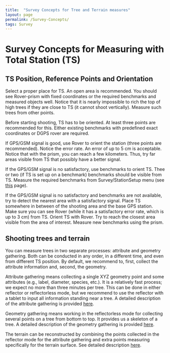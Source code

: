 ```yaml
---
title:  "Survey Concepts for Tree and Terrain measures"
layout: page
permalink: /Survey-Concepts/
tags: Survey
--- 
```


# Survey Concepts for Measuring with Total Station (TS)

## TS Position, Reference Points and Orientation

Select a proper place for TS. An open area is recommended. You should see Rover-prism with fixed coordinates or the required benchmarks and measured objects well. Notice that it is nearly impossible to rich the top of high trees if they are close to TS (it cannot shoot vertically). Measure such trees from other points. 

Before starting shooting, TS has to be oriented. At least three points are recommended for this. Either existing benchmarks with predefined exact coordinates or DGPS rover are required.  

If GPS/GSM signal is good, use Rover to orient the station (three points are recommended). Notice the error rate. An error of up to 5 cm is acceptable. Notice that with the prism, you can reach a few kilometers. Thus, try far areas visible from TS that possibly have a better signal.

If the GPS/GSM signal is no satisfactory, use benchmarks to orient TS. Thee or two (if TS is set up on a benchmark) benchmarks should be visible from TS. Measure the required benchmarks from Survey/StationSetup menu (see [this](Totalstation_and_Rover_Survey.md) page). 


If the GPS/GSM signal is no satisfactory and benchmarks are not available, try to detect the nearest area with a satisfactory signal. Place TS somewhere in between of the shooting area and the base GPS station. Make sure you can see Rover (while it has a satisfactory error rate, which is up to 3 cm) from TS. Orient TS with Rover. Try to reach the closest area visible from the area of interest. Measure new benchmarks using the prism. 

## Shooting trees and terrain

You can measure trees in two separate processes: attribute and geometry gathering. Both can be conducted in any order, in a different time, and even from different TS position. By default, we recommend to, first, collect the attribute information and, second, the geometry. 

Attribute gathering means collecting a single XYZ geometry point and some attributes (e.g., label, diameter, species, etc.). It is a relatively fast process; we expect no more than three minutes per tree. This can be done in either reflector or reflectorless mode, but we recommend to use the reflector with a tablet to input all information standing near a tree.  A detailed description of the attribute gathering is provided [here](Totalstation_Tree_Attribute.md).

Geometry gathering means working in the reflectorless mode for collecting several points on a tree from bottom to top. It provides us a skeleton of a tree.  A detailed description of the geometry gathering is provided [here](Totalstation_Tree_Geometry.md).

The terrain can be reconstructed by combining the points collected in the reflector mode for the attribute gathering and extra points measuring specifically for the terrain surface. See detailed description [here](Totalstation_Terrain.md). 

